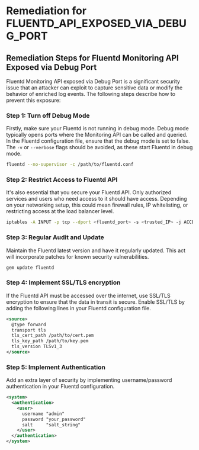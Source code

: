 # Remediation for FLUENTD_API_EXPOSED_VIA_DEBUG_PORT

## Remediation Steps for Fluentd Monitoring API Exposed via Debug Port

Fluentd Monitoring API exposed via Debug Port is a significant security issue that an attacker can exploit to capture sensitive data or modify the behavior of enriched log events. The following steps describe how to prevent this exposure:

### Step 1: Turn off Debug Mode
Firstly, make sure your Fluentd is not running in debug mode. Debug mode typically opens ports where the Monitoring API can be called and queried.
In the Fluentd configuration file, ensure that the debug mode is set to false. The `-v` or `--verbose` flags should be avoided, as these start Fluentd in debug mode.

```bash
fluentd --no-supervisor -c /path/to/fluentd.conf
```

### Step 2: Restrict Access to Fluentd API
It's also essential that you secure your Fluentd API. Only authorized services and users who need access to it should have access. Depending on your networking setup, this could mean firewall rules, IP whitelisting, or restricting access at the load balancer level.

```bash
iptables -A INPUT -p tcp --dport <fluentd_port> -s <trusted_IP> -j ACCEPT
```

### Step 3: Regular Audit and Update
Maintain the Fluentd latest version and have it regularly updated. This act will incorporate patches for known security vulnerabilities. 

```bash
gem update fluentd
``` 

### Step 4: Implement SSL/TLS encryption
If the Fluentd API must be accessed over the internet, use SSL/TLS encryption to ensure that the data in transit is secure. Enable SSL/TLS by adding the following lines in your Fluentd configuration file.

```xml
<source>
  @type forward
  transport tls
  tls_cert_path /path/to/cert.pem
  tls_key_path /path/to/key.pem
  tls_version TLSv1_3
</source>
```

### Step 5: Implement Authentication
Add an extra layer of security by implementing username/password authentication in your Fluentd configuration.

```xml
<system>
  <authentication>
    <user>
      username "admin"
      password "your_password"
      salt     "salt_string"
    </user>
  </authentication>
</system>
```